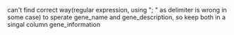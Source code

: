 can't find correct way(regular expression, using "; " as delimiter is wrong in some case) to sperate gene_name and gene_description, so keep both in a singal column gene_information
